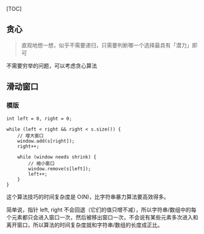 [TOC]

## 贪心

> 直观地想一想，似乎不需要递归，只需要判断哪一个选择最具有「潜力」即可

不需要穷举的问题，可以考虑贪心算法


## 滑动窗口

### 模版
```
int left = 0, right = 0;

while (left < right && right < s.size()) {
    // 增大窗口
    window.add(s[right]);
    right++;
    
    while (window needs shrink) {
        // 缩小窗口
        window.remove(s[left]);
        left++;
    }
}
```
这个算法技巧的时间复杂度是 O(N)，比字符串暴力算法要高效得多。

简单说，指针 left, right 不会回退（它们的值只增不减），所以字符串/数组中的每个元素都只会进入窗口一次，然后被移出窗口一次，不会说有某些元素多次进入和离开窗口，所以算法的时间复杂度就和字符串/数组的长度成正比。
